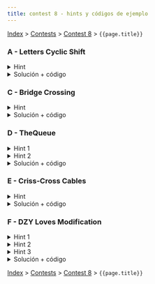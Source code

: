 ```yaml
---
title: contest 8 - hints y códigos de ejemplo
---
```


[Index](../index) > [Contests](../contests) > [Contest 8](../contests#contest-8) > ```{{page.title}}```

### A - Letters Cyclic Shift
<details> 
  <summary>Hint</summary>
  Siempre conviene achicar las letras más a la izquierda posible (esto es lo greedy).
</details>
<details> 
  <summary>Solución + código</summary>
  Encontramos la primera letra que no es 'a' de izquierda a derecha, luego desde ahí encontramos la última letra que no es 'a', entonces todo ese segmento lo cyclic-shifteamos. Si no logramos encontrar ningún segmento así, quiere decir que el string tiene puras a's, pero como estamos obligados a cyclic-shiftear por lo menos un caracter, entonces la última 'a' la convertimos en 'z'. <a href="https://github.com/PabloMessina/Competitive-Programming-Material/blob/master/Solved%20problems/Codeforces/709C_LetterCyclicShift.cpp">Código de ejemplo</a>
</details>

### C - Bridge Crossing
<details> 
  <summary>Hint</summary>
  Pensar en una solución por rondas, donde cada ronda comienza con el bote a la izquierda y el objetivo de la ronda es enviar a las 2 personas más lentas a la orilla derecha de la forma más eficiente posible.
</details>
<details> 
  <summary>Solución + código</summary>
  Hacer una solución por rondas como lo indica el hint. Hay dos formas de enviar a las dos personas más lentas: 1) enviamos cada persona más lenta acompañada por la persona más rápida y nos devolvemos con la persona más rápida; 2) enviamos las dos personas más rápidas, nos devolvemos con la más rápida, luego enviamos las personas más lentas juntas y finalmente nos devolvemos con la segunda más rápida que dejamos al otro lado. De esas dos opciones escogemos la que sea mejor. Tener cuidado con que en la última ronda no hay que volver a la orilla izquierda (o si no no sería la última ronda). <a href="https://github.com/PabloMessina/Competitive-Programming-Material/blob/master/Solved%20problems/Codechef/GEEK04_BridgeCrossing_v2.cpp">Código de ejemplo</a>
</details>

### D - TheQueue
<details> 
  <summary>Hint 1</summary>
  Si destacamos en una recta de tiempo los intervalos en que la recepcionista está ocupada, para esperar 0 tendríamos que llegar en un instante pertenciente a un gap entre 'ts' y el primer intervalo, un gap entre 2 intervalos, o un gap entre el último intervalo y 'tf'. Es decir, para todos los gaps excepto el último siempre hay alguien que llega después, así que podemos cubrir todos esos casos preguntándonos qué pasa si llegamos en t_i-1 para cada persona i. Para el gap entre el último intervalo y 'tf', nos basta con probar en (tf - tiempo_atención).
</details>
<details> 
  <summary>Hint 2</summary>
  Si no podemos ser primeros en la cola al llegar (i.e. esperar 0), entonces estamos obligados a llegar y que haya gente en la cola antes que nosotros. Entonces tenemos que decidir en qué posición de la cola quedaremos cuando llegemos. Esto es equivalente a decidir justo antes de quién voy a quedar parado. Si quiero quedar justo antes que la persona i-ésima en la cola, lo greedy es llegar justo en el instante t_i - 1.
</details>
<details> 
  <summary>Solución + código</summary>
  El problema se puede resolver simulando la evolución de la cola en el tiempo e inyectando en la simulación consultas del tipo "cuánto tendría que esperar para que me antiendan si justo llego en el instante t". La simulación la podemos hacer con eventos con timestamps. Un evento puede ser del tipo "recepcionista llega", "recepcionista se va", "llega persona", "se va persona" y "consulta". Por cada persona i-ésima agregamos un evento tipo "consulta" con tiempo (t_i - 1) (siempre que t_i - 1 >= 0), y agregamos también un evento consulta con tiempo (t_f - tiempo_atención). Simulamos eventos y cuando nos toque un evento consulta, la espera será (tiempo_atención * personas_en_cola + tiempo que le falta a la recepcionista para desocuparse). Si la recepcionista me alcanza a atender dada esa espera, actualizo mi respuesta, e imprimo la mejor respuesta luego de simular todo. <a href="https://github.com/PabloMessina/Competitive-Programming-Material/blob/master/Solved%20problems/Codeforces/767B_TheQueue.cpp">Código de ejemplo</a>
</details>

### E - Criss-Cross Cables
<details> 
  <summary>Hint</summary>
  Si ordenamos los cables de menor a mayor y las distancias entre pares de puertos de menor a mayor, entonces es fácil hacer una solución con dos punteros. El problema es que la cantidad de pares de puertos es cuadrática y por ende demasiado grande (TLE). Piensa en una forma de ir recorriéndolos en orden sin tener que generarlos todos.
</details>
<details> 
  <summary>Solución + código</summary>
  Usamos una priority_queue para ordenar pares de puertos. Inicialmente la llenamos con los pares consecutivos (i, i+1). Cuando sacamos el par (i, j), metemos el par (i, j+1). Al mismo tiempo tenemos un puntero en nuestros cables. Si en algún punto un cable no se la puede con el par (i, j) actual, menos se la va a poder con los pares futuros, así que inmediatamente no se puede. Si se nos acaban los cables y siempre pudimos, sí se puede. <a href="https://github.com/PabloMessina/Competitive-Programming-Material/blob/master/Solved%20problems/kattis/crisscrosscables.cpp">Código de ejemplo</a>
</details>

### F - DZY Loves Modification
<details> 
  <summary>Hint 1</summary>
  Si el problema fuera sólo tomar columnas o sólo tomar filas, podemos tomar un approach greedy tomando siempre la que me genere mayor ganancia (tomando en cuenta la disminución de la elegida luego de cada elección). En este caso sin embargo la combinación puede afectar el resultado.
</details>
<details> 
  <summary>Hint 2</summary>
  Supongamos que queremos tomar i filas y (k - i) columnas, podemos elegir las filas y columnas que tomaremos usando el Hint 1, para calcular la ganancia general que esto nos genera hay que considerar además la disminución que genera sobre las columnas el elegir una fila y viceversa.
</details>
<details> 
  <summary>Hint 3</summary>
  Siguiendo con el hint anterior notemos que esta ganancia de elegir i filas y (k - i) columnas, no depende del orden en que sean elegidas (respecto a elegir primero filas o columnas o combinadas). La ganancia siempre será R(i) + C(k - i) - i * (k - i) * P. Donde R(i) es la ganancia de elegir i filas de forma consecutiva y C(i) lo mismo sobre columnas.
</details>
<details> 
  <summary>Solución + código</summary>
  Podemos precalcular los valores de R(i) y C(i) descritos en el Hint 2 para i de 0 a k y luego la respuesta será el máximo de R(i) + C(k - i) entre todos los i de 1 a k.
  <a href="https://github.com/BenjaminRubio/CompetitiveProgramming/blob/master/Problems/Codeforces/DZYLovesModification.cpp">Código de ejemplo</a>
</details>

<!-- <details> 
  <summary>Hint</summary>   
</details>
<details> 
  <summary>Solución + código</summary>
  <a href="">Código de ejemplo</a>
</details> -->

[Index](../index) > [Contests](../contests) > [Contest 8](../contests#contest-8) > ```{{page.title}}```
